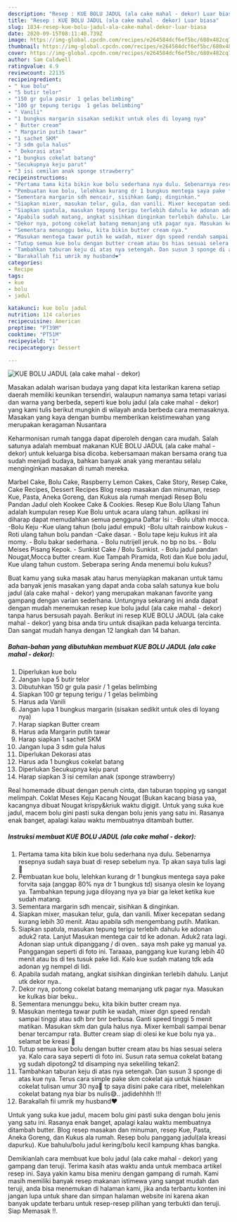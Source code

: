 ```yaml
---
description: "Resep : KUE BOLU JADUL (ala cake mahal - dekor) Luar biasa"
title: "Resep : KUE BOLU JADUL (ala cake mahal - dekor) Luar biasa"
slug: 1834-resep-kue-bolu-jadul-ala-cake-mahal-dekor-luar-biasa
date: 2020-09-15T08:11:40.739Z
image: https://img-global.cpcdn.com/recipes/e264584dcf6ef5bc/680x482cq70/kue-bolu-jadul-ala-cake-mahal-dekor-foto-resep-utama.jpg
thumbnail: https://img-global.cpcdn.com/recipes/e264584dcf6ef5bc/680x482cq70/kue-bolu-jadul-ala-cake-mahal-dekor-foto-resep-utama.jpg
cover: https://img-global.cpcdn.com/recipes/e264584dcf6ef5bc/680x482cq70/kue-bolu-jadul-ala-cake-mahal-dekor-foto-resep-utama.jpg
author: Sam Caldwell
ratingvalue: 4.9
reviewcount: 22135
recipeingredient:
- " kue bolu"
- "5 butir telor"
- "150 gr gula pasir  1 gelas belimbing"
- "100 gr tepung terigu  1 gelas belimbing"
- " Vanili"
- "1 bungkus margarin sisakan sedikit untuk oles di loyang nya"
- " Butter cream"
- " Margarin putih tawar"
- "1 sachet SKM"
- "3 sdm gula halus"
- " Dekorasi atas"
- "1 bungkus cokelat batang"
- "Secukupnya keju parut"
- "3 isi cemilan anak sponge strawberry"
recipeinstructions:
- "Pertama tama kita bikin kue bolu sederhana nya dulu. Sebenarnya resepnya sudah saya buat di resep sebelum nya. Tp akan saya tulis lagi 🤭"
- "Pembuatan kue bolu, lelehkan kurang dr 1 bungkus mentega saya pake forvita saja (anggap 80% nya dr 1 bungkus td) sisanya olesin ke loyang ya. Tambahkan tepung juga diloyang nya ya biar ga leket ketika kue sudah matang."
- "Sementara margarin sdh mencair, sisihkan &amp; dinginkan."
- "Siapkan mixer, masukan telur, gula, dan vanili. Mixer kecepatan sedang kurang lebih 30 menit. Atau apabila sdh mengembang putih. Matikan."
- "Siapkan spatula, masukan tepung terigu terlebih dahulu ke adonan aduk2 rata. Lanjut Masukan mentega cair td ke adonan. Aduk2 rata lagi. Adonan siap untuk dipanggang / di oven.. saya msh pake yg manual ya. Panggangan seperti di foto ini. Taraaaa, panggang kue kurang lebih 40 menit atau bs di tes tusuk pake lidi. Kalo kue sudah matang tdk ada adonan yg nempel di lidi."
- "Apabila sudah matang, angkat sisihkan dinginkan terlebih dahulu. Lanjut utk dekor nya.."
- "Dekor nya, potong cokelat batang memanjang utk pagar nya. Masukan ke kulkas biar beku.."
- "Sementara menunggu beku, kita bikin butter cream nya."
- "Masukan mentega tawar putih ke wadah, mixer dgn speed rendah sampai tinggi atau sdh bnr bnr berbusa. Ganti speed tinggi 5 menit matikan. Masukan skm dan gula halus nya. Mixer kembali sampai benar benar tercampur rata. Butter cream siap di olesi ke kue bolu nya ya.. selamat be kreasi 🤭"
- "Tutup semua kue bolu dengan butter cream atau bs hias sesuai selera ya. Kalo cara saya seperti di foto ini. Susun rata semua cokelat batang yg sudah dipotong2 td disamping nya sekeliling tekan2."
- "Tambahkan taburan keju di atas nya setengah. Dan susun 3 sponge di atas kue nya. Terus cara simple pake skm cokelat aja untuk hiasan cokelat tulisan umur 30 nya🙊 tp saya disini pake cara ribet, melelehkan cokelat batang nya biar bs nulis😅.. jadidehhhh !!!"
- "Barakallah fii umrik my husband❤️"
categories:
- Recipe
tags:
- kue
- bolu
- jadul

katakunci: kue bolu jadul 
nutrition: 114 calories
recipecuisine: American
preptime: "PT39M"
cooktime: "PT51M"
recipeyield: "1"
recipecategory: Dessert

---
```



![KUE BOLU JADUL (ala cake mahal - dekor)](https://img-global.cpcdn.com/recipes/e264584dcf6ef5bc/680x482cq70/kue-bolu-jadul-ala-cake-mahal-dekor-foto-resep-utama.jpg)

Masakan adalah warisan budaya yang dapat kita lestarikan karena setiap daerah memiliki keunikan tersendiri, walaupun namanya sama tetapi variasi dan warna yang berbeda, seperti kue bolu jadul (ala cake mahal - dekor) yang kami tulis berikut mungkin di wilayah anda berbeda cara memasaknya. Masakan yang kaya dengan bumbu memberikan keistimewahan yang merupakan keragaman Nusantara

Keharmonisan rumah tangga dapat diperoleh dengan cara mudah. Salah satunya adalah membuat makanan KUE BOLU JADUL (ala cake mahal - dekor) untuk keluarga bisa dicoba. kebersamaan makan bersama orang tua sudah menjadi budaya, bahkan banyak anak yang merantau selalu menginginkan masakan di rumah mereka.

Marbel Cake, Bolu Cake, Raspberry Lemon Cakes, Cake Story, Resep Cake, Cake Recipes, Dessert Recipes Blog resep masakan dan minuman, resep Kue, Pasta, Aneka Goreng, dan Kukus ala rumah menjadi Resep Bolu Pandan Jadul oleh Kookee Cake &amp; Cookies. Resep Kue Bolu Ulang Tahun adalah kumpulan resep Kue Bolu untuk acara ulang tahun. aplikasi ini diharap dapat memudahkan semua pengguna Daftar Isi : -Bolu ultah mocca. -Bolu Keju -Kue ulang tahun (bolu jadul empuk) -Bolu ultah rainbow kukus -Roti ulang tahun bolu pandan -Cake dasar. - Bolu tape keju kukus irit ala momy. - Bolu bakar sederhana. - Bolu nutrijell jeruk. no bp no bs. - Bolu Meises Pisang Kepok. - Sunkist Cake / Bolu Sunkist. - Bolu jadul pandan Nougat,Mocca butter cream. Kue Tampah Piramida, Roti dan Kue bolu jadul, Kue ulang tahun custom. Seberapa sering Anda menemui bolu kukus?

Buat kamu yang suka masak atau harus menyiapkan makanan untuk tamu ada banyak jenis masakan yang dapat anda coba salah satunya kue bolu jadul (ala cake mahal - dekor) yang merupakan makanan favorite yang gampang dengan varian sederhana. Untungnya sekarang ini anda dapat dengan mudah menemukan resep kue bolu jadul (ala cake mahal - dekor) tanpa harus bersusah payah.
Berikut ini resep KUE BOLU JADUL (ala cake mahal - dekor) yang bisa anda tiru untuk disajikan pada keluarga tercinta. Dan sangat mudah hanya dengan 12 langkah dan 14 bahan.


<!--inarticleads1-->

##### Bahan-bahan yang dibutuhkan membuat KUE BOLU JADUL (ala cake mahal - dekor):

1. Diperlukan  kue bolu
1. Jangan lupa 5 butir telor
1. Dibutuhkan 150 gr gula pasir / 1 gelas belimbing
1. Siapkan 100 gr tepung terigu / 1 gelas belimbing
1. Harus ada  Vanili
1. Jangan lupa 1 bungkus margarin (sisakan sedikit untuk oles di loyang nya)
1. Harap siapkan  Butter cream
1. Harus ada  Margarin putih tawar
1. Harap siapkan 1 sachet SKM
1. Jangan lupa 3 sdm gula halus
1. Diperlukan  Dekorasi atas
1. Harus ada 1 bungkus cokelat batang
1. Diperlukan Secukupnya keju parut
1. Harap siapkan 3 isi cemilan anak (sponge strawberry)


Real homemade dibuat dengan penuh cinta, dan taburan topping yg sangat melimpah. Coklat Meses Keju Kacang Nougat (Bukan kacang biasa yaa, kacangnya dibuat Nougat krispy&amp;kriuk waktu digigit. Untuk yang suka kue jadul, macem bolu gini pasti suka dengan bolu jenis yang satu ini. Rasanya enak banget, apalagi kalau waktu membuatnya ditambah butter. 

<!--inarticleads2-->

##### Instruksi membuat  KUE BOLU JADUL (ala cake mahal - dekor):

1. Pertama tama kita bikin kue bolu sederhana nya dulu. Sebenarnya resepnya sudah saya buat di resep sebelum nya. Tp akan saya tulis lagi 🤭
1. Pembuatan kue bolu, lelehkan kurang dr 1 bungkus mentega saya pake forvita saja (anggap 80% nya dr 1 bungkus td) sisanya olesin ke loyang ya. Tambahkan tepung juga diloyang nya ya biar ga leket ketika kue sudah matang.
1. Sementara margarin sdh mencair, sisihkan &amp; dinginkan.
1. Siapkan mixer, masukan telur, gula, dan vanili. Mixer kecepatan sedang kurang lebih 30 menit. Atau apabila sdh mengembang putih. Matikan.
1. Siapkan spatula, masukan tepung terigu terlebih dahulu ke adonan aduk2 rata. Lanjut Masukan mentega cair td ke adonan. Aduk2 rata lagi. Adonan siap untuk dipanggang / di oven.. saya msh pake yg manual ya. Panggangan seperti di foto ini. Taraaaa, panggang kue kurang lebih 40 menit atau bs di tes tusuk pake lidi. Kalo kue sudah matang tdk ada adonan yg nempel di lidi.
1. Apabila sudah matang, angkat sisihkan dinginkan terlebih dahulu. Lanjut utk dekor nya..
1. Dekor nya, potong cokelat batang memanjang utk pagar nya. Masukan ke kulkas biar beku..
1. Sementara menunggu beku, kita bikin butter cream nya.
1. Masukan mentega tawar putih ke wadah, mixer dgn speed rendah sampai tinggi atau sdh bnr bnr berbusa. Ganti speed tinggi 5 menit matikan. Masukan skm dan gula halus nya. Mixer kembali sampai benar benar tercampur rata. Butter cream siap di olesi ke kue bolu nya ya.. selamat be kreasi 🤭
1. Tutup semua kue bolu dengan butter cream atau bs hias sesuai selera ya. Kalo cara saya seperti di foto ini. Susun rata semua cokelat batang yg sudah dipotong2 td disamping nya sekeliling tekan2.
1. Tambahkan taburan keju di atas nya setengah. Dan susun 3 sponge di atas kue nya. Terus cara simple pake skm cokelat aja untuk hiasan cokelat tulisan umur 30 nya🙊 tp saya disini pake cara ribet, melelehkan cokelat batang nya biar bs nulis😅.. jadidehhhh !!!
1. Barakallah fii umrik my husband❤️


Untuk yang suka kue jadul, macem bolu gini pasti suka dengan bolu jenis yang satu ini. Rasanya enak banget, apalagi kalau waktu membuatnya ditambah butter. Blog resep masakan dan minuman, resep Kue, Pasta, Aneka Goreng, dan Kukus ala rumah. Resep bolu panggang jadul(ala kreasi dapurku). Kue bahulu/bolu jadul kering/bolu kecil kampung khas bangka. 

Demikianlah cara membuat kue bolu jadul (ala cake mahal - dekor) yang gampang dan teruji. Terima kasih atas waktu anda untuk membaca artikel resep ini. Saya yakin kamu bisa meniru dengan gampang di rumah. Kami masih memiliki banyak resep makanan istimewa yang sangat mudah dan teruji, anda bisa menemukan di halaman kami, jika anda terbantu konten ini jangan lupa untuk share dan simpan halaman website ini karena akan banyak update terbaru untuk resep-resep pilihan yang terbukti dan teruji. Siap Memasak !!. 
